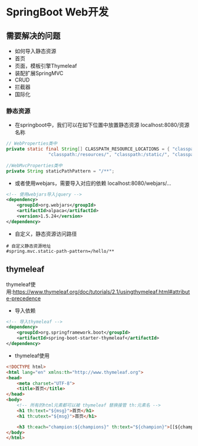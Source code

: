 # SpringBoot Web开发
## 需要解决的问题
- 如何导入静态资源
- 首页
- 页面，模板引擎Thymeleaf
- 装配扩展SpringMVC
- CRUD
- 拦截器
- 国际化

### 静态资源
- 在springboot中，我们可以在如下位置中放置静态资源 localhost:8080/资源名称
```java
// WebProperties类中
private static final String[] CLASSPATH_RESOURCE_LOCATIONS = { "classpath:/META-INF/resources/",
				"classpath:/resources/", "classpath:/static/", "classpath:/public/" };
        
//WebMvcProperties类中
private String staticPathPattern = "/**";
```
- 或者使用webjars，需要导入对应的依赖 localhost:8080/webjars/...
```xml
<!-- 使用webjars导入jquery -->
<dependency>
    <groupId>org.webjars</groupId>
    <artifactId>alpaca</artifactId>
    <version>1.5.24</version>
</dependency>
```
- 自定义，静态资源访问路径
```properties
# 自定义静态资源地址
#spring.mvc.static-path-pattern=/hello/**
```

## thymeleaf

thymeleaf使用:https://www.thymeleaf.org/doc/tutorials/2.1/usingthymeleaf.html#attribute-precedence

- 导入依赖
```xml
<!-- 导入thymeleaf -->
<dependency>
    <groupId>org.springframework.boot</groupId>
    <artifactId>spring-boot-starter-thymeleaf</artifactId>
</dependency>
```
- thymeleaf使用
```html
<!DOCTYPE html>
<html lang="en" xmlns:th="http://www.thymeleaf.org">
<head>
    <meta charset="UTF-8">
    <title>首页</title>
</head>
<body>
    <!-- 所有的html元素都可以被 thymeleaf 替换接管 th:元素名 -->
    <h1 th:text="${msg}">首页</h1>
    <h1 th:utext="${msg}">首页</h1>

    <h3 th:each="champion:${champions}" th:text="${champion}">[[${champion}]]</h3>
</body>
</html>
```
